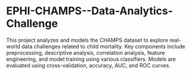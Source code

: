 # EPHI-CHAMPS--Data-Analytics-Challenge
This project analyzes and models the CHAMPS dataset to explore real-world data challenges related to child mortality. Key components include preprocessing, descriptive analysis, correlation analysis, feature engineering, and model training using various classifiers. Models are evaluated using cross-validation, accuracy, AUC, and ROC curves.
